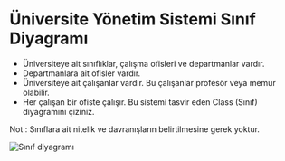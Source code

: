 # Üniversite Yönetim Sistemi Sınıf Diyagramı

* Üniversiteye ait sınıflıklar, çalışma ofisleri ve departmanlar vardır.
* Departmanlara ait ofisler vardır.
* Üniversiteye ait çalışanlar vardır. Bu çalışanlar profesör veya memur olabilir.
* Her çalışan bir ofiste çalışır.
Bu sistemi tasvir eden Class (Sınıf) diyagramını çiziniz.

Not : Sınıflara ait nitelik ve davranışların belirtilmesine gerek yoktur.

![Sınıf diyagramı](https://user-images.githubusercontent.com/64021329/230773460-34089738-26aa-4476-9f86-f874dd6e9fe5.png)
